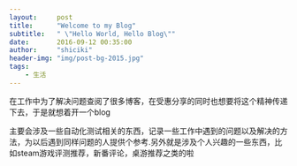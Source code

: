 ```yaml
---
layout:     post
title:      "Welcome to my Blog"
subtitle:   " \"Hello World, Hello Blog\""
date:       2016-09-12 00:35:00
author:     "shiciki"
header-img: "img/post-bg-2015.jpg"
tags:
    - 生活
---
```



在工作中为了解决问题查阅了很多博客，在受惠分享的同时也想要将这个精神传递下去，于是就想着开一个blog

主要会涉及一些自动化测试相关的东西，记录一些工作中遇到的问题以及解决的方法，为以后遇到同样问题的人提供个参考.另外就是涉及个人兴趣的一些东西，比如steam游戏评测推荐，新番评论，桌游推荐之类的啦 



